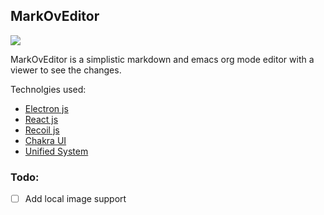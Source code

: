 ## MarkOvEditor

![](file:///public/bg.png)

MarkOvEditor is a simplistic markdown and emacs org mode editor with a viewer to see the changes.

Technolgies used:
- [Electron js]()
- [React js]()
- [Recoil js]()
- [Chakra UI]()
- [Unified System]()

### Todo:

- [  ] Add local image support
